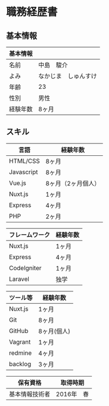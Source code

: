 # 職務経歴書
## 基本情報
| 基本情報 |  |
----|---- 
| 名前 | 中島　駿介 |
| よみ | なかじま　しゅんすけ |
| 年齢 | 23 |
| 性別 | 男性 |
| 経験年数 | 8ヶ月 |

## スキル
| 言語 | 経験年数 |
----|---- 
|HTML/CSS| 8ヶ月|
| Javascript | 8ヶ月 |
| Vue.js | 8ヶ月（2ヶ月個人） |
| Nuxt.js | 1ヶ月 |
| Express | 4ヶ月 |
| PHP | 2ヶ月 |

| フレームワーク | 経験年数 |
----|---- 
| Nuxt.js | 1ヶ月 |
| Express | 4ヶ月 |
| CodeIgniter | 1ヶ月 |
| Laravel | 独学 |

| ツール等 | 経験年数 |
----|---- 
| Nuxt.js | 1ヶ月 |
| Git | 8ヶ月 |
| GitHub | 8ヶ月(個人) |
| Vagrant | 1ヶ月 |
| redmine | 4ヶ月 |
| backlog | 3ヶ月 |

| 保有資格 | 取得時期 |
----|---- 
| 基本情報技術者 | 2016年　春 |
